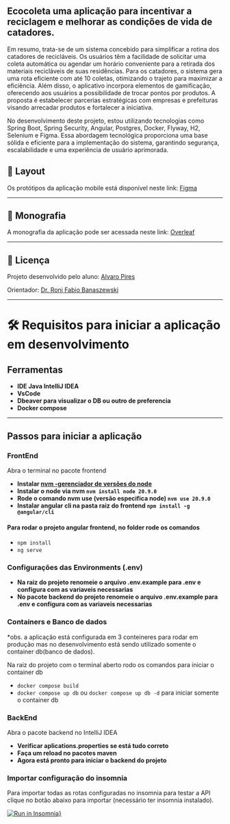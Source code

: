## Ecocoleta uma aplicação para incentivar a reciclagem e melhorar as condições de vida de catadores.

Em resumo, trata-se de um sistema concebido para simplificar a rotina dos catadores de recicláveis. Os usuários têm a facilidade de solicitar uma coleta automática ou agendar um horário conveniente para a retirada dos materiais recicláveis de suas residências. Para os catadores, o sistema gera uma rota eficiente com até 10 coletas, otimizando o trajeto para maximizar a eficiência. Além disso, o aplicativo incorpora elementos de gamificação, oferecendo aos usuários a possibilidade de trocar pontos por produtos. A proposta é estabelecer parcerias estratégicas com empresas e prefeituras visando arrecadar produtos e fortalecer a iniciativa.

No desenvolvimento deste projeto, estou utilizando tecnologias como Spring Boot, Spring Security, Angular, Postgres, Docker, Flyway, H2, Selenium e Figma. Essa abordagem tecnológica proporciona uma base sólida e eficiente para a implementação do sistema, garantindo segurança, escalabilidade e uma experiência de usuário aprimorada.

## 🎨 Layout

Os protótipos da aplicação mobile está disponível neste link: <a href="https://www.figma.com/file/zUN6WoN3BdO9aAqyzo9mKJ/EcoColeta?type=design&node-id=2-3&mode=design">Figma</a>

---

<!-- ## 📄 Documentação

A documentação das funcionalidades da aplicação pode ser acessada neste link: <a href="https://trello.com/b/O0lGCsKb/api-voll-med">Trello</a>

--- -->

## 📄 Monografia

A monografia da aplicação pode ser acessada neste link: <a href="https://www.overleaf.com/read/szdqjbyjrnnn#024b44">Overleaf</a>

---

## 📝 Licença

Projeto desenvolvido pelo aluno: [Alvaro Pires](https://github.com/alguipires)

Orientador: [Dr. Roni Fabio Banaszewski](https://ronifabio.github.io/)

---

<!-- ## 🛠 Tecnologias

As seguintes tecnologias foram utilizadas no desenvolvimento da API Rest do projeto:

- **[Java 17](https://www.oracle.com/java)**
- **[Spring Boot 3](https://spring.io/projects/spring-boot)**
- **[Maven](https://maven.apache.org)**
- **[MySQL](https://www.mysql.com)**
- **[Hibernate](https://hibernate.org)**
- **[Flyway](https://flywaydb.org)**
- **[Lombok](https://projectlombok.org)**

--- -->

# 🛠 Requisitos para iniciar a aplicação em desenvolvimento

## Ferramentas

- **IDE Java IntelliJ IDEA**
- **VsCode**
- **Dbeaver para visualizar o DB ou outro de preferencia**
- **Docker compose**

---

## Passos para iniciar a aplicação

### FrontEnd

Abra o terminal no pacote frontend

- **Instalar [nvm -gerenciador de versões do node](https://github.com/nvm-sh/nvm)**
- **Instalar o node via nvm `nvm install node 20.9.0`**
- **Rode o comando nvm use (versão especifica node) `nvm use 20.9.0`**
- **Instalar angular cli na pasta raiz do frontend `npm install -g @angular/cli`**

#### Para rodar o projeto angular frontend, no folder rode os comandos

- `npm install`
- `ng serve`

### Configurações das Environments (.env)

- **Na raiz do projeto renomeie o arquivo .env.example para .env e configura com as variaveis necessarias**
- **No pacote backend do projeto renomeie o arquivo .env.example para .env e configura com as variaveis necessarias**

### Containers e Banco de dados

\*obs. a aplicação está configurada em 3 conteineres para rodar em produção mas no desenvolvimento está sendo utilizado somente o container db(banco de dados).

Na raiz do projeto com o terminal aberto rodo os comandos para iniciar o container db

- `docker compose build`
- `docker compose up db` ou `docker compose up db -d` para iniciar somente o container db

### BackEnd

Abra o pacote backend no IntelliJ IDEA

- **Verificar aplications.properties se está tudo correto**
- **Faça um reload no pacotes maven**
- **Agora está pronto para iniciar o backend do projeto**

### Importar configuração do insomnia

Para importar todas as rotas configuradas no insomnia para testar a API clique no botão abaixo para importar (necessário ter insomnia instalado).

[![Run in Insomnia}](https://insomnia.rest/images/run.svg)](https://insomnia.rest/run/?label=EcoColeta&uri=https%3A%2F%2Fraw.githubusercontent.com%2Futfpr-gp%2Fecocoleta%2F%2540alguipires%2Finitial-readme%2FInsomnia_export_API_test.json)
